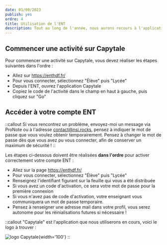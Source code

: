 ```yaml
---
date: 01/09/2023
publish: yes
ordre: 4
title: Utilisation de l'ENT
description: Tout au long de l'année, nous aurons recours à l'application Capytale, qui est accessible depuis l'ENT. Petit guide.
---
```

## Commencer une activité sur Capytale

Pour commencer une activité sur Capytale, vous devez réaliser les étapes suivantes dans l'ordre :
- Allez sur https://enthdf.fr/
- Pour vous connecter, sélectionnez "Élève" puis "Lycée"
- Depuis l'ENT, ouvrez l'application Capytale
- Copiez le code de l'activité dans le champ en haut à gauche, puis cliquez sur "Go"

## Accéder à votre compte ENT

::callout
Si vous rencontrez un problème, envoyez-moi un message via ProNote ou à l'adresse contact@nsi.rocks, pensez à indiquer le mot de passe que vous voulez obtenir temporairement. Pensez à changer le mot de passe dès que vous avez pu vous connecter, afin de conserver un maximum de sécurité !
::

Les étapes ci-dessous doivent être réalisées **dans l'ordre** pour activer correctement votre compte ENT :

- Allez sur la page https://enthdf.fr/
- Pour vous connecter, sélectionnez "Élève" puis "Lycée"
- Renseignez l'identifiant figurant sur la feuille qui vous a été distribuée
- Si vous avez un code d'activation, ce sera votre mot de passe pour la première connexion
- Si vous n'avez pas de code d'activation, votre enseignant vous communiquera un mot de passe temporaire.
- Pensez à renseigner une adresse mail dans votre profil, vous serez autonome pour les réinialisations futures si nécessaire !

::callout
"Capytale" est l'application que nous utiliserons en cours, voici le logo à trouver :

![logo Capytale](https://capytale2.ac-paris.fr/logo.svg){width='100'}
::
